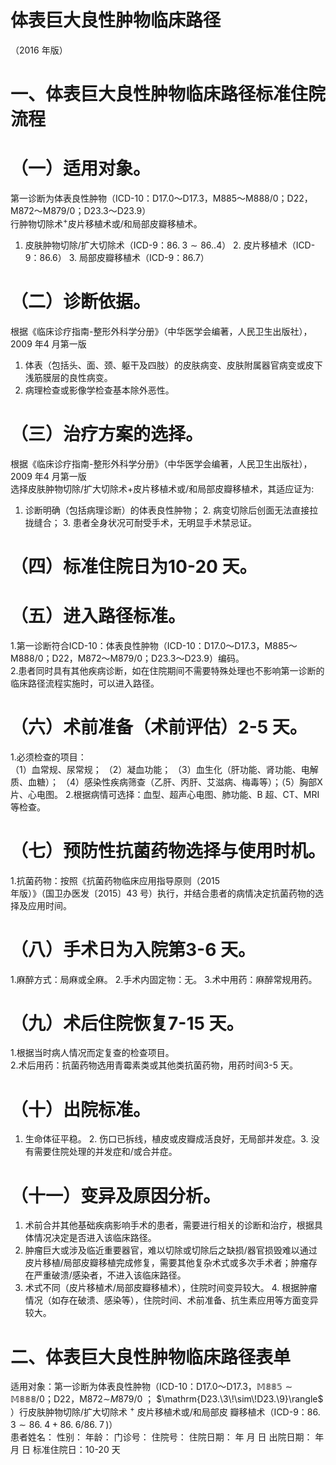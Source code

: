 # 体表巨大良性肿物临床路径  
（2016 年版）  
# 一、体表巨大良性肿物临床路径标准住院流程  
# （一）适用对象。  
第一诊断为体表良性肿物（ICD-10：D17.0～D17.3，M885～M888/0；D22，M872～M879/0；D23.3～D23.9）  
行肿物切除术$^+$皮片移植术或/和局部皮瓣移植术。  
1. 皮肤肿物切除/扩大切除术（ICD-9：$86.\;3{\sim}86.$.4） 2. 皮片移植术（ICD-9：86.6） 3. 局部皮瓣移植术（ICD-9：86.7）  
# （二）诊断依据。  
根据《临床诊疗指南-整形外科学分册》（中华医学会编著，人民卫生出版社），2009 年4 月第一版  
1. 体表（包括头、面、颈、躯干及四肢）的皮肤病变、皮肤附属器官病变或皮下浅筋膜层的良性病变。  
2. 病理检查或影像学检查基本除外恶性。  
# （三）治疗方案的选择。  
根据《临床诊疗指南-整形外科学分册》（中华医学会编著，人民卫生出版社），2009 年4 月第一版  
选择皮肤肿物切除/扩大切除术$+$皮片移植术或/和局部皮瓣移植术，其适应证为:  
1. 诊断明确（包括病理诊断）的体表良性肿物； 2. 病变切除后创面无法直接拉拢缝合； 3. 患者全身状况可耐受手术，无明显手术禁忌证。  
# （四）标准住院日为10-20 天。  
# （五）进入路径标准。  
1.第一诊断符合ICD-10：体表良性肿物（ICD-10：D17.0～D17.3，M885～M888/0；D22，M872～M879/0；D23.3～D23.9）编码。  
2.患者同时具有其他疾病诊断，如在住院期间不需要特殊处理也不影响第一诊断的临床路径流程实施时，可以进入路径。  
# （六）术前准备（术前评估）2-5 天。  
1.必须检查的项目：  
（1）血常规、尿常规； （2）凝血功能； （3）血生化（肝功能、肾功能、电解质、血糖）； （4）感染性疾病筛查（乙肝、丙肝、艾滋病、梅毒等）；（5）胸部X 片、心电图。 2.根据病情可选择：血型、超声心电图、肺功能、B 超、CT、MRI 等检查。  
# （七）预防性抗菌药物选择与使用时机。  
1.抗菌药物：按照《抗菌药物临床应用指导原则（2015  
年版）》（国卫办医发〔2015〕43 号）执行，并结合患者的病情决定抗菌药物的选择及应用时间。  
# （八）手术日为入院第3-6 天。  
1.麻醉方式：局麻或全麻。              2.手术内固定物：无。    3.术中用药：麻醉常规用药。  
# （九）术后住院恢复7-15 天。  
1.根据当时病人情况而定复查的检查项目。  
2.术后用药：抗菌药物选用青霉素类或其他类抗菌药物，用药时间3-5 天。  
# （十）出院标准。  
1. 生命体征平稳。 2. 伤口已拆线，植皮或皮瓣成活良好，无局部并发症。3. 没有需要住院处理的并发症和/或合并症。  
# （十一）变异及原因分析。  
1. 术前合并其他基础疾病影响手术的患者，需要进行相关的诊断和治疗，根据具体情况决定是否进入该临床路径。  
2. 肿瘤巨大或涉及临近重要器官，难以切除或切除后之缺损/器官损毁难以通过皮片移植/局部皮瓣移植完成修复，需要其他复杂术式或多次手术者；肿瘤存在严重破溃/感染者，不进入该临床路径。  
3. 术式不同（皮片移植术/局部皮瓣移植术），住院时间变异较大。 4. 根据肿瘤情况（如存在破溃、感染等），住院时间、术前准备、抗生素应用等方面变异较大。  
# 二、体表巨大良性肿物临床路径表单  
适用对象：第一诊断为体表良性肿物（ICD-10：D17.0～D17.3，$\mathbb{M885}{\sim}\mathbb{M888}/0$；D22，$\mathrm{M}872\sim$$M879/0$ ； $\mathrm{D23.\3\!\sim\!D23.\9}\rangle$ ）行皮肤肿物切除/扩大切除术 $^+$ 皮片移植术或/和局部皮 瓣移植术（ICD-9：$86.\;3{\sim}86.\;4{+}86.\;6/86.\;7\,)$）  
患者姓名：        性别：     年龄：     门诊号：        住院号：           住院日期：    年   月  日  出院日期：    年  月  日     标准住院日：10-20 天  
